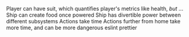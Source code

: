 Player can have suit, which quantifies player's metrics like health, *but* ... <TBD>
Ship can create food once powered
Ship has divertible power between different subsystems
Actions take time
Actions further from home take more time, and can be more dangerous
eslint
prettier